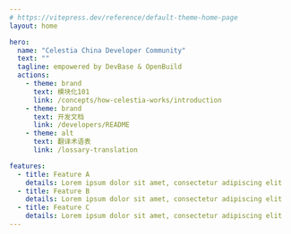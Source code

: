 ```yaml
---
# https://vitepress.dev/reference/default-theme-home-page
layout: home

hero:
  name: "Celestia China Developer Community"
  text: ""
  tagline: empowered by DevBase & OpenBuild 
  actions:
    - theme: brand
      text: 模块化101
      link: /concepts/how-celestia-works/introduction
    - theme: brand
      text: 开发文档
      link: /developers/README
    - theme: alt
      text: 翻译术语表
      link: /lossary-translation

features:
  - title: Feature A
    details: Lorem ipsum dolor sit amet, consectetur adipiscing elit
  - title: Feature B
    details: Lorem ipsum dolor sit amet, consectetur adipiscing elit
  - title: Feature C
    details: Lorem ipsum dolor sit amet, consectetur adipiscing elit
---
```

